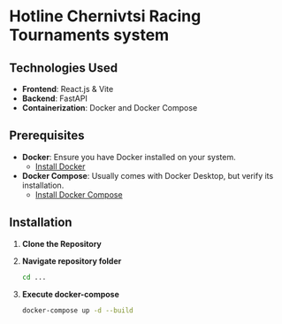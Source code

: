 # Hotline Chernivtsi Racing Tournaments system

## Technologies Used

- **Frontend**: React.js & Vite
- **Backend**: FastAPI
- **Containerization**: Docker and Docker Compose

## Prerequisites

- **Docker**: Ensure you have Docker installed on your system.
  - [Install Docker](https://docs.docker.com/get-docker/)
- **Docker Compose**: Usually comes with Docker Desktop, but verify its installation.
  - [Install Docker Compose](https://docs.docker.com/compose/install/)

## Installation

1. **Clone the Repository**
2. **Navigate repository folder**

   ```bash
   cd ...
   ```
3. **Execute docker-compose**

   ```bash
   docker-compose up -d --build
   ```
